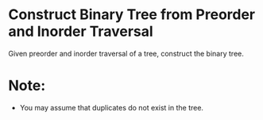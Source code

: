 # Construct Binary Tree from Preorder and Inorder Traversal
Given preorder and inorder traversal of a tree, construct the binary tree.

# Note:
* You may assume that duplicates do not exist in the tree.
